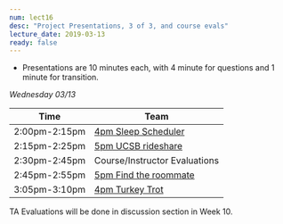 ```yaml
---
num: lect16
desc: "Project Presentations, 3 of 3, and course evals"
lecture_date: 2019-03-13
ready: false
---
```



* Presentations are 10 minutes each, with 4 minute for questions and 1 minute for transition. 


*Wednesday 03/13*

| Time | Team |
|-|-|
| 2:00pm-2:15pm | [4pm Sleep Scheduler](https://github.com/ucsb-cs48-w19/4pm-sleep-scheduler) |
| 2:15pm-2:25pm | [5pm UCSB rideshare]() |
| 2:30pm-2:45pm | Course/Instructor Evaluations |
| 2:45pm-2:55pm | [5pm Find the roommate]() |
| 3:05pm-3:10pm | [4pm Turkey Trot]() |

TA Evaluations will be done in discussion section in Week 10.
